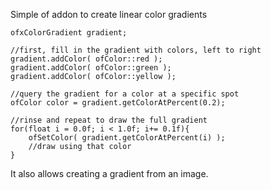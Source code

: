 Simple of addon to create linear color gradients 

	ofxColorGradient gradient;
	
	//first, fill in the gradient with colors, left to right
	gradient.addColor( ofColor::red );
	gradient.addColor( ofColor::green );
	gradient.addColor( ofColor::yellow );

	//query the gradient for a color at a specific spot
	ofColor color = gradient.getColorAtPercent(0.2);

	//rinse and repeat to draw the full gradient
	for(float i = 0.0f; i < 1.0f; i+= 0.1f){
		ofSetColor( gradient.getColorAtPercent(i) );
		//draw using that color
	}
	
It also allows creating a gradient from an image.